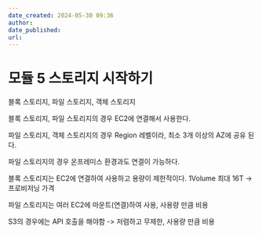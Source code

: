 ```yaml
---
date_created: 2024-05-30 09:36
author: 
date_published: 
url:
---
```

# 모듈 5 스토리지 시작하기

블록 스토리지, 파일 스토리지, 객체 스토리지

블록 스토리지, 파일 스토리지의 경우 EC2에 연결해서 사용한다.

파일 스토리지, 객체 스토리지의 경우 Region 레벨이라, 최소 3개 이상의 AZ에 공유 된다.

파일 스토리지의 경우 온프레미스 환경과도 연결이 가능하다.

블록 스토리지는 EC2에 연결하여 사용하고 용량이 제한적이다. 1Volume 최대 16T -> 프로비저닝 가격

파일 스토리지는 여러 EC2에 마운트(연결)하여 사용, 사용량 만큼 비용

S3의 경우에는 API 호출을 해야함 -> 저렴하고 무제한, 사용량 만큼 비용


